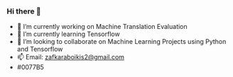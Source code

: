 ### Hi there 👋

- 🔭 I’m currently working on Machine Translation Evaluation
- 🌱 I’m currently learning Tensorflow
- 👯 I’m looking to collaborate on Machine Learning Projects using Python and Tensorflow
- 📫 Email: zafkaraboikis2@gmail.com
- #0077B5





